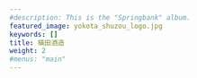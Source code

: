 ```yaml
---
#description: This is the "Springbank" album.
featured_image: yokota_shuzou_logo.jpg
keywords: []
title: 橫田酒造
weight: 2
#menus: "main"
---
```

